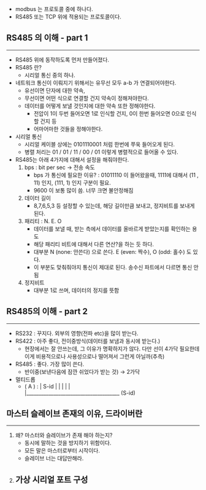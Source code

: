 
- modbus 는 프로토콜 중에 하나다.
- RS485 또는 TCP 위에 적용되는 프로토콜이다.

## RS485 의 이해 - part 1
--- 
- RS485 위에 동작하도록 먼저 만들어졌다.
- RS485 란?
	- 시리얼 통신 중의 하나.
- 네트워크 통신이 이뤄지기 위해서는 유무선 모두 a-b 가 연결되어야한다.
	- 유선이면 단자에 대한 약속,
	- 무선이면 어떤 식으로 연결할 건지 약속이 정해져야한다.
	- 데이터를 어떻게 보낼 것인지에 대한 약속 또한 정해야한다.
		- 전압이 1이 두번 들어오면 1로 인식할 건지, 0이 한번 들어오면 0으로 인식할 건지 등
		- 어마어마한 것들을 정해야한다.
- 시리얼 통신
	- 시리얼 케이블 상에는 0101110001 처럼 한번에 쭈욱 들어오게 된다.
	- 병렬 처리는 01 / 01 / 11 / 00 / 01 이렇게 병렬적으로 들어올 수 있다.
- RS485는 아래 4가지에 대해서 설정을 해줘야한다.
	1. bps : bit per sec &rightarrow; 전송 속도
		- bps 가 통신에 필요한 이유? 
		    : 01011110 이 들어왔을때, 1111에 대해서 (11 , 11) 인지, (111, 1) 인지 구분이 필요.
		- 9600 이 보통 많이 씀. 너무 크면 불안정해짐
	2. 데이터 길이 
		- 8,7,6,5,3 등 설정할 수 있는데, 해당 길이만큼 보내고, 정지비트를 보내게 된다. 
	3. 패리티 : N. E. O
		- 데이터를 보낼 때, 받는 측에서 데이터를 올바르게 받았는지를 확인하는 용도
		- 해당 패리티 비트에 대해서 다른 연산?을 하는 듯 하다.
		- 대부분 N (none: 안쓴다) 으로 쓴다. E (even: 짝수), O (odd: 홀수) 도 있다.
		- 이 부분도 맞춰줘야지 통신이 제대로 된다. 송수신 파트에서 다르면 통신 안됨
	4. 정지비트
		- 대부분 1로 쓰며, 데이터의 정지를 뜻함
  
## RS485의 이해 - part 2
----
- RS232 : 꾸지다. 외부의 영향(전파 etc)을 많이 받는다.
- RS422 : 아주 좋다, 전이중방식(데이터를 보냄과 동시에 받는다.)
	+ 현장에서는 잘 안쓰는데, 그 이유가 명확하지가 않다. 다만 선이 4가닥 필요한데 이게 비용적으로나 사용성으로나 떨어져서 그런게 아닐까(추측)
- RS485 : 좋다. 가장 많이 쓴다.
	+ 반이중(보낸다음에 잠깐 쉬었다가 받는 것) &rightarrow; 2가닥
- 멀티드롭 
	-  ( A ) : |  S-id  |   |    |    |    |    
	     |______________________________________
	                    (S-id)

## 마스터 슬레이브 존재의 이유, 드라이버란
----
1. 왜? 마스터와 슬레이브가 존재 해야 하는지?
	- 동시에 말하는 것을 방지하기 위함이다.
	- 모든 말은 마스터로부터 시작이다.
	- 슬레이브 너는 대답만해라. 
2. 가상 시리얼 포트 구성
	- 